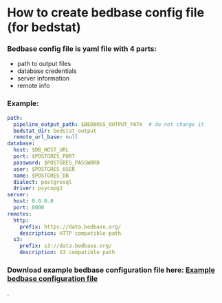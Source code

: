 # How to create bedbase config file (for bedstat)

### Bedbase config file is yaml file with 4 parts:
- path to output files 
- database credentials 
- server information 
- remote info

### Example:
```yaml
path:
  pipeline_output_path: $BEDBOSS_OUTPUT_PATH  # do not change it
  bedstat_dir: bedstat_output
  remote_url_base: null
database:
  host: $DB_HOST_URL
  port: $POSTGRES_PORT
  password: $POSTGRES_PASSWORD
  user: $POSTGRES_USER
  name: $POSTGRES_DB
  dialect: postgresql
  driver: psycopg2
server:
  host: 0.0.0.0
  port: 8000
remotes:
  http:
    prefix: https://data.bedbase.org/
    description: HTTP compatible path
  s3:
    prefix: s3://data.bedbase.org/
    description: S3 compatible path
```

### Download example bedbase configuration file here: <a href="../bedbase_configuration.yaml" download>Example bedbase configuration file</a>

.